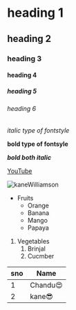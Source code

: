 # heading 1
## heading 2
### heading 3
#### heading 4
##### heading 5
###### heading 6
*italic type of fontstyle*

**bold type of fontsyle**

***bold both italic***

[YouTube](https://www.youtube.com/)

![kaneWilliamson](https://www.newshub.co.nz/home/sport/2019/03/blackcaps-vs-bangladesh-kane-williamson-in-doubt-for-third-test-with-pectoral-injury/_jcr_content/par/video/image.dynimg.1280.q75.jpg/v1552350093706/KaneWilliamson_1120_ThirdTest_1120_Photosport.jpg)

* Fruits
  * Orange
  * Banana
  * Mango
  * Papaya

1. Vegetables
    1. Brinjal
    2. Cucmber

sno|Name
---|---
1|Chandu😍
2|kane😎
